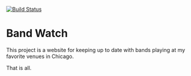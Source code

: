 [![Build Status](https://travis-ci.org/kyle-annen/band-watch-server.svg?branch=master)](https://travis-ci.org/kyle-annen/band-watch-server)

# Band Watch
This project is a website for keeping up to date with bands playing at my favorite venues in Chicago.

That is all.

